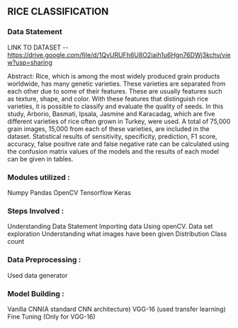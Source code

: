 
## RICE CLASSIFICATION  ##

### Data Statement ###

LINK TO DATASET --  https://drive.google.com/file/d/1QvURUFh6U8O2iaih1u6Hgn76DWj3kchv/view?usp=sharing

Abstract:
Rice, which is among the most widely produced grain products worldwide, has many genetic varieties. 
These varieties are separated from each other due to some of their features. These are usually features such as texture, shape, and color. 
With these features that distinguish rice varieties, it is possible to classify and evaluate the quality of seeds. 
In this study, Arborio, Basmati, Ipsala, Jasmine and Karacadag, which are five different varieties of rice often grown in Turkey, were used. 
A total of 75,000 grain images, 15,000 from each of these varieties, are included in the dataset. 
Statistical results of sensitivity, specificity, prediction, F1 score, accuracy, false positive rate and false negative rate can be calculated using the confusion matrix values of the models and the results of each model can be given in tables. 


### Modules utilized : ###
Numpy
Pandas
OpenCV
Tensorflow
Keras

### Steps Involved : ###
Understanding Data Statement
Importing data
Using openCV. 
Data set exploration
Understanding what images have been given
Distribution 
Class count

### Data Preprocessing : ###
Used data generator

### Model Building : ###
Vanilla CNN(A standard CNN architecture)
VGG-16 (used transfer learning)
Fine Tuning (Only for VGG-16)



